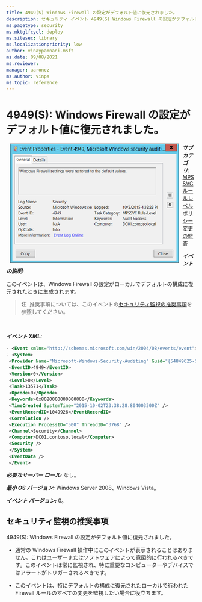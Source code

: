 ```yaml
---
title: 4949(S) Windows Firewall の設定がデフォルト値に復元されました。
description: セキュリティ イベント 4949(S) Windows Firewall の設定がデフォルト値に復元されましたについて説明します。
ms.pagetype: security
ms.mktglfcycl: deploy
ms.sitesec: library
ms.localizationpriority: low
author: vinaypamnani-msft
ms.date: 09/08/2021
ms.reviewer: 
manager: aaroncz
ms.author: vinpa
ms.topic: reference
---
```


# 4949(S): Windows Firewall の設定がデフォルト値に復元されました。


<img src="images/event-4949.png" alt="Event 4949 illustration" width="449" height="317" hspace="10" align="left" />

***サブカテゴリ:***&nbsp;[MPSSVC ルールレベル ポリシー変更の監査](audit-mpssvc-rule-level-policy-change.md)

***イベントの説明:***

このイベントは、Windows Firewall の設定がローカルでデフォルトの構成に復元されたときに生成されます。

> **注**&nbsp;&nbsp;推奨事項については、このイベントの[セキュリティ監視の推奨事項](#security-monitoring-recommendations)を参照してください。

<br clear="all">

***イベント XML:***
```xml
- <Event xmlns="http://schemas.microsoft.com/win/2004/08/events/event">
- <System>
 <Provider Name="Microsoft-Windows-Security-Auditing" Guid="{54849625-5478-4994-A5BA-3E3B0328C30D}" /> 
 <EventID>4949</EventID> 
 <Version>0</Version> 
 <Level>0</Level> 
 <Task>13571</Task> 
 <Opcode>0</Opcode> 
 <Keywords>0x8020000000000000</Keywords> 
 <TimeCreated SystemTime="2015-10-02T23:38:28.804003300Z" /> 
 <EventRecordID>1049926</EventRecordID> 
 <Correlation /> 
 <Execution ProcessID="500" ThreadID="3768" /> 
 <Channel>Security</Channel> 
 <Computer>DC01.contoso.local</Computer> 
 <Security /> 
 </System>
 <EventData /> 
 </Event>

```

***必要なサーバー ロール:*** なし。

***最小 OS バージョン:*** Windows Server 2008、Windows Vista。

***イベント バージョン:*** 0。

## セキュリティ監視の推奨事項

4949(S): Windows Firewall の設定がデフォルト値に復元されました。

-   通常の Windows Firewall 操作中にこのイベントが表示されることはありません。これはユーザーまたはソフトウェアによって意図的に行われるべきです。このイベントは常に監視され、特に重要なコンピューターやデバイスではアラートがトリガーされるべきです。

-   このイベントは、特にデフォルトの構成に復元されたローカルで行われた Firewall ルールのすべての変更を監視したい場合に役立ちます。
